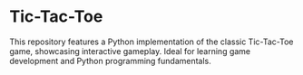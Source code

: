 # Tic-Tac-Toe
This repository features a Python implementation of the classic Tic-Tac-Toe game, showcasing interactive gameplay. Ideal for learning game development and Python programming fundamentals.
